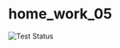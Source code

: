 # home_work_05
![Test Status](https://github.com/Baglandk/BDT_HW5_CICD/actions/workflows/test_github.yaml/badge.svg)